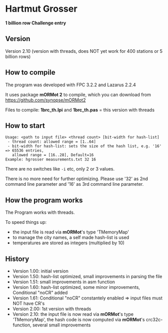 # Hartmut Grosser

**1 billion row Challenge entry**

## Version
Version 2.10 (version with threads, does NOT yet work for 400 stations or 5 billion rows)

## How to compile
The program was developed with FPC 3.2.2 and Lazarus 2.2.4

It uses package **mORMot 2** to compile, which you can download from https://github.com/synopse/mORMot2

Files to compile: **1brc_th.lpi** and **1brc_th.pas** = this version with threads

## How to start
```
Usage: <path to input file> <thread count> [bit-width for hash-list]
 - thread count: allowed range = [1..64]
 - bit-width for hash-list: sets the size of the hash list, e.g. '16' => 65536 entries,
   allowed range = [16..28], Default=16
Example: hgrosser measurements.txt 32 16
```
There are no switches like `-i` etc, only 2 or 3 values.

There is no more need for further optimizing. Please use '32' as 2nd command line parameter and '16' as 3rd command line parameter.

## How the program works
The Program works with threads.

To speed things up:

- the input file is read via **mORMot**'s type 'TMemoryMap'
- to manage the city names, a self made hash-list is used
- temperatures are stored as integers (multiplied by 10)

## History

- Version 1.00: initial version
- Version 1.50: hash-list optimized, small improvements in parsing the file
- Version 1.51: small improvements in asm function
- Version 1.60: hash-list optimized, some minor improvements, Conditional "noCR" added
- Version 1.61: Conditional "noCR" constantely enabled => input files must NOT have CR's
- Version 2.00: 1st version with threads
- Version 2.10: the input file is now read via **mORMot**'s type 'TMemoryMap', the hash code is now computed via **mORMot**'s crc32c-function, several small improvements
